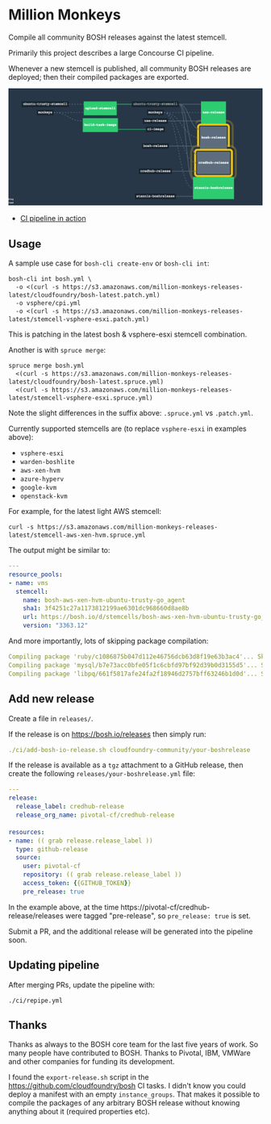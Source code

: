 # Million Monkeys

Compile all community BOSH releases against the latest stemcell.

Primarily this project describes a large Concourse CI pipeline.

Whenever a new stemcell is published, all community BOSH releases are deployed; then their compiled packages are exported.

[![sample](docs/million-monkeys-sample-pipeline.png)](https://ci.starkandwayne.com/teams/main/pipelines/million-monkeys)

* [CI pipeline in action](https://ci.starkandwayne.com/teams/main/pipelines/million-monkeys)

## Usage

A sample use case for `bosh-cli create-env` or `bosh-cli int`:

```
bosh-cli int bosh.yml \
  -o <(curl -s https://s3.amazonaws.com/million-monkeys-releases-latest/cloudfoundry/bosh-latest.patch.yml)
  -o vsphere/cpi.yml
  -o <(curl -s https://s3.amazonaws.com/million-monkeys-releases-latest/stemcell-vsphere-esxi.patch.yml)
```

This is patching in the latest bosh & vsphere-esxi stemcell combination.

Another is with `spruce merge`:

```
spruce merge bosh.yml
  <(curl -s https://s3.amazonaws.com/million-monkeys-releases-latest/cloudfoundry/bosh-latest.spruce.yml)
  <(curl -s https://s3.amazonaws.com/million-monkeys-releases-latest/stemcell-vsphere-esxi.spruce.yml)
```

Note the slight differences in the suffix above: `.spruce.yml` vs `.patch.yml`.

Currently supported stemcells are (to replace `vsphere-esxi` in examples above):

* `vsphere-esxi`
* `warden-boshlite`
* `aws-xen-hvm`
* `azure-hyperv`
* `google-kvm`
* `openstack-kvm`

For example, for the latest light AWS stemcell:

```
curl -s https://s3.amazonaws.com/million-monkeys-releases-latest/stemcell-aws-xen-hvm.spruce.yml
```

The output might be similar to:

```yaml
---
resource_pools:
- name: vms
  stemcell:
    name: bosh-aws-xen-hvm-ubuntu-trusty-go_agent
    sha1: 3f4251c27a1173812199ae6301dc968660d8ae8b
    url: https://bosh.io/d/stemcells/bosh-aws-xen-hvm-ubuntu-trusty-go_agent?v=3363.12
    version: "3363.12"
```

And more importantly, lots of skipping package compilation:

```yaml
Compiling package 'ruby/c1086875b047d112e46756dcb63d8f19e63b3ac4'... Skipped [Package already compiled] (00:01:54)
Compiling package 'mysql/b7e73acc0bfe05f1c6cbfd97bf92d39b0d3155d5'... Skipped [Package already compiled] (00:01:28)
Compiling package 'libpq/661f5817afe24fa2f18946d2757bff63246b1d0d'... Skipped [Package already compiled] (00:00:10)
```

## Add new release

Create a file in `releases/`.

If the release is on https://bosh.io/releases then simply run:

```yaml
./ci/add-bosh-io-release.sh cloudfoundry-community/your-boshrelease
```

If the release is available as a `tgz` attachment to a GitHub release, then create the following `releases/your-boshrelease.yml` file:

```yaml
---
release:
  release_label: credhub-release
  release_org_name: pivotal-cf/credhub-release

resources:
- name: (( grab release.release_label ))
  type: github-release
  source:
    user: pivotal-cf
    repository: (( grab release.release_label ))
    access_token: {{GITHUB_TOKEN}}
    pre_release: true
```

In the example above, at the time https://pivotal-cf/credhub-release/releases were tagged "pre-release", so `pre_release: true` is set.

Submit a PR, and the additional release will be generated into the pipeline soon.

## Updating pipeline

After merging PRs, update the pipeline with:

```
./ci/repipe.yml
```

## Thanks

Thanks as always to the BOSH core team for the last five years of work. So many people have contributed to BOSH. Thanks to Pivotal, IBM, VMWare and other companies for funding its development.

I found the `export-release.sh` script in the https://github.com/cloudfoundry/bosh CI tasks. I didn't know you could deploy a manifest with an empty `instance_groups`. That makes it possible to compile the packages of any arbitrary BOSH release without knowing anything about it (required properties etc).
